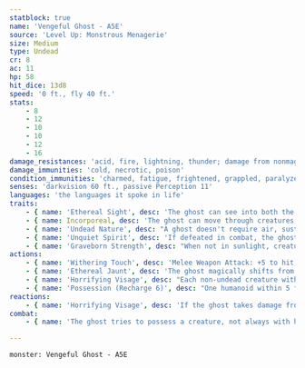 ```yaml
---
statblock: true
name: 'Vengeful Ghost - A5E'
source: 'Level Up: Monstrous Menagerie'
size: Medium
type: Undead
cr: 8
ac: 11
hp: 58
hit_dice: 13d8
speed: '0 ft., fly 40 ft.'
stats:
    - 8
    - 12
    - 10
    - 10
    - 12
    - 16
damage_resistances: 'acid, fire, lightning, thunder; damage from nonmagical weapons'
damage_immunities: 'cold, necrotic, poison'
condition_immunities: 'charmed, fatigue, frightened, grappled, paralyzed, petrified, poisoned, prone, restrained'
senses: 'darkvision 60 ft., passive Perception 11'
languages: 'the languages it spoke in life'
traits:
    - { name: 'Ethereal Sight', desc: 'The ghost can see into both the Material and Ethereal Plane.' }
    - { name: Incorporeal, desc: 'The ghost can move through creatures and objects. It takes 5 (1d10) force damage if it ends its turn inside an object.' }
    - { name: 'Undead Nature', desc: "A ghost doesn't require air, sustenance, or sleep." }
    - { name: 'Unquiet Spirit', desc: 'If defeated in combat, the ghost returns in 24 hours. It can be put to rest permanently only by finding and casting remove curse on its remains or by resolving the unfinished business that keeps it from journeying to the afterlife.' }
    - { name: 'Graveborn Strength', desc: "When not in sunlight, creatures make their saving throws against the ghost's Horrifying Visage and Possession abilities with disadvantage." }
actions:
    - { name: 'Withering Touch', desc: 'Melee Weapon Attack: +5 to hit, reach 5 ft., one target. Hit: 17 (4d6 + 3) necrotic damage. If the target is frightened, it is magically aged 1d4 x 10 years. The aging effect can be reversed with a greater restoration spell.' }
    - { name: 'Ethereal Jaunt', desc: 'The ghost magically shifts from the Material Plane to the Ethereal Plane or vice versa. If it wishes, it can be visible to creatures on one plane while on the other.' }
    - { name: 'Horrifying Visage', desc: "Each non-undead creature within 60 feet and on the same plane of existence that can see the ghost makes a DC 13 Wisdom saving throw. On a failure, a creature is frightened for 1 minute. A frightened creature repeats the saving throw at the end of each of its turns, ending the effect on itself on a success. If a creature's saving throw is successful or the effect ends for it, it is immune to this ghost's Horrifying Visage for 24 hours." }
    - { name: 'Possession (Recharge 6)', desc: "One humanoid within 5 feet makes a DC 13 Charisma saving throw. On a failure, it is possessed by the ghost. The possessed creature is unconscious. The ghost enters the creature's body and takes control of it. The ghost can be targeted only by effects that turn undead, and it retains its Intelligence, Wisdom, and Charisma. It grants its host body immunity to being charmed and frightened. It otherwise uses the possessed creature's statistics and actions instead of its own. It doesn't gain access to the creature's memories but does gain access to proficiencies, nonmagical class features and traits, and nonmagical actions. It can't use limited-used abilities or class traits that require spending a resource. The possession ends after 24 hours, when the body drops to 0 hit points, when the ghost ends it as a bonus action, or when the ghost is turned or affected by dispel evil and good or a similar effect. Additionally, the possessed creature repeats its saving throw whenever it takes damage. When the possession ends, the ghost reappears in a space within 5 feet of the body. A creature is immune to this ghost's Possession for 24 hours after succeeding on its saving throw or after the possession ends." }
reactions:
    - { name: 'Horrifying Visage', desc: 'If the ghost takes damage from an attack or spell, it uses Horrifying Visage.' }
combat:
    - { name: 'The ghost tries to possess a creature, not always with hostile intent', desc: "If it's attacked while possessing a creature, it fights back with the possessed creature's weapons. If it fails to possess a creature and is attacked, it uses its Horrifying Visage (as a reaction if possible) and then makes withering touch attacks against frightened enemies. If reduced to 40 hit points or fewer, it retreats to the Ethereal Plane." }

---
```

```statblock
monster: Vengeful Ghost - A5E
```
